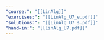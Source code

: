```yaml
---
"course:": "[[LinAlg]]"
"exercises:": "[[LinAlg_U7_e.pdf]]"
"solutions:": "[[LinAlg_U7_s.pdf]]"
"hand-in:": "[[LinAlg_U7.pdf]]"
---
```

